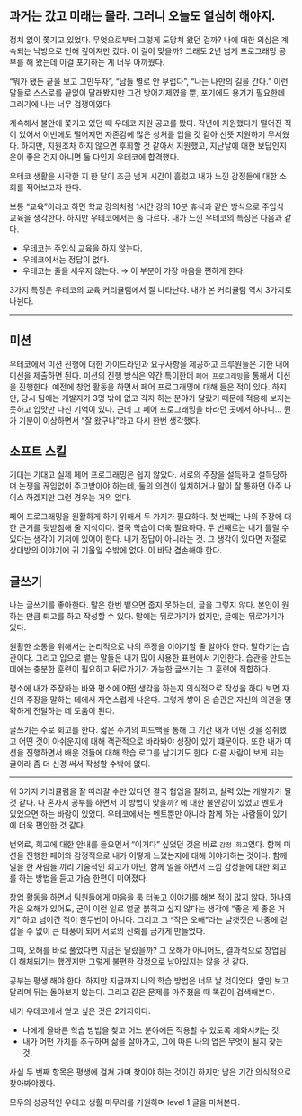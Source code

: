 ## 과거는 갔고 미래는 몰라. 그러니 오늘도 열심히 해야지.

정처 없이 쫓기고 있었다. 무엇으로부터 그렇게 도망쳐 왔던 걸까? 나에 대한 의심은 계속되는 낙방으로 인해 깊어져만 갔다. 이 길이 맞을까? 그래도 2년 넘게 프로그래밍 공부를 해 왔는데 이걸 포기하는 게 너무 아까웠다.

“뭐가 됐든 끝을 보고 그만두자”, “남들 별로 안 부럽다”, “나는 나만의 길을 간다.” 이런 말들로 스스로를 끝없이 달래봤지만 그건 방어기제였을 뿐, 포기에도 용기가 필요한데 그러기에 나는 너무 겁쟁이였다.

계속해서 불안에 쫓기고 있던 때 우테코 지원 공고를 봤다. 작년에 지원했다가 떨어진 적이 있어서 이번에도 떨어지면 자존감에 많은 상처를 입을 것 같아 선뜻 지원하기 무서웠다. 하지만, 지원조차 하지 않으면 후회할 것 같아서 지원했고, 지난날에 대한 보답인지 운이 좋은 건지 아니면 둘 다인지 우테코에 합격했다.

우테코 생활을 시작한 지 한 달이 조금 넘게 시간이 흘렀고 내가 느낀 감정들에 대한 소회를 적어보고자 한다.

보통 “교육”이라고 하면 학교 강의처럼 1시간 강의 10분 휴식과 같은 방식으로 주입식 교육을 생각한다. 하지만 우테코에서는 좀 다르다. 내가 느낀 우테코의 특징은 다음과 같다.

- 우테코는 주입식 교육을 하지 않는다.
- 우테코에서는 정답이 없다.
- 우테코는 줄을 세우지 않는다. → 이 부분이 가장 마음을 편하게 한다.

3가지 특징은 우테코의 교육 커리큘럼에서 잘 나타난다. 내가 본 커리큘럼 역시 3가지로 나뉜다. 

---

## 미션

우테코에서 미션 진행에 대한 가이드라인과 요구사항을 제공하고 크루원들은 기한 내에 미션을 제출하면 된다. 미션의 진행 방식은 약간 특이한데 `페어 프로그래밍`을 통해서 미션을 진행한다. 예전에 창업 활동을 하면서 페어 프로그래밍에 대해 들은 적이 있다. 하지만, 당시 팀에는 개발자가 3명 밖에 없고 각자 하는 분야가 달랐기 때문에 적용해 보지는 못하고 입맛만 다신 기억이 있다. 근데 그 페어 프로그래밍을 바라던 곳에서 하다니… 뭔가 기분이 이상하면서 “잘 왔구나”라고 다시 한번 생각했다.

## 소프트 스킬

기대는 기대고 실제 페어 프로그래밍은 쉽지 않았다. 서로의 주장을 설득하고 설득당하며 논쟁을 끊임없이 주고받아야 하는데, 둘의 의견이 일치하거나 말이 잘 통하면 아주 나이스 하겠지만 그런 경우는 거의 없다.

페어 프로그래밍을 원활하게 하기 위해서 두 가지가 필요하다. 첫 번째는 나의 주장에 대한 근거를 뒷받침해 줄 지식이다. 결국 학습이 더욱 필요하다. 두 번째로는 내가 틀릴 수 있다는 생각이 기저에 있어야 한다. 내가 정답이 아니라는 것. 그 생각이 있다면 저절로 상대방의 이야기에 귀 기울일 수밖에 없다. 이 바닥 겸손해야 한다.

## 글쓰기

나는 글쓰기를 좋아한다. 말은 한번 뱉으면 줍지 못하는데, 글을 그렇지 않다. 본인이 원하는 만큼 퇴고를 하고 작성할 수 있다. 말에는 뒤로가기가 없지만, 글에는 뒤로가기가 있다.

원활한 소통을 위해서는 논리적으로 나의 주장을 이야기할 줄 알아야 한다. 말하기는 습관이다. 그리고 입으로 뱉는 말들은 내가 많이 사용한 표현에서 기인한다. 습관을 만드는 데에는 충분한 훈련이 필요하고 뒤로가기가 가능한 글쓰기는 그 훈련에 적합하다.

평소에 내가 주장하는 바와 평소에 어떤 생각을 하는지 의식적으로 작성을 하다 보면 자신의 주장을 말하는 데에서 자연스럽게 나온다. 그렇게 쌓아 온 습관은 자신의 의견을 명확하게 전달하는 데 도움이 된다.

글쓰기는 주로 회고를 한다. 짧은 주기의 피드백을 통해 그 기간 내가 어떤 것을 성취했고 어떤 것이 아쉬운지에 대해 객관적으로 바라봐야 성장이 있기 떄문이다. 또한 내가 미션을 진행하면서 배운 것들에 대해 학습 로그를 남기기도 한다. 다른 사람이 보게 되는 글이라 좀 더 신경 써서 작성할 수밖에 없다.

---

위 3가지 커리큘럼을 잘 따라갈 수만 있다면 결국 협업을 잘하고, 실력 있는 개발자가 될 것 같다. 나 혼자서 공부를 하면서 이 방법이 맞을까? 에 대한 불안감이 있었고 멘토가 있었으면 하는 바람이 있었다. 우테코에서는 멘토뿐만 아니라 함께 하는 사람들이 있기에 더욱 편안한 것 같다.

번외로, 회고에 대한 안내를 들으면서 “이거다” 싶었던 것은 바로 `감정 회고`였다. 함께 미션을 진행한 페어와 감정적으로 내가 어떻게 느꼈는지에 대해 이야기하는 것이다. 함께 일을 한 사람들 끼리 기술적인 회고가 아닌, 함께 일을 하면서 느낌 감정들에 대한 회고를 하는 방법을 듣고 가슴 한편이 미어졌다.

창업 활동을 하면서 팀원들에게 마음을 툭 터놓고 이야기를 해본 적이 많지 않다. 하나의 작은 오해가 있어도, 굳이 이런 일로 얼굴 붉히고 싶지 않다는 생각에 “좋은 게 좋은 거지” 하고 넘어간 적이 한두번이 아니다. 그리고 그 “작은 오해”라는 날갯짓은 나중에 걷잡을 수 없이 큰 태풍이 되어 서로의 신뢰를 금가게 만들었다.

그때, 오해를 바로 풀었다면 지금은 달랐을까? 그 오해가 아니어도, 결과적으로 창업팀이 해체되기는 했겠지만 그렇게 불편한 감정으로 남아있지는 않을 것 같다.

공부는 평생 해야 한다. 하지만 지금까지 나의 학습 방법은 너무 날 것이었다. 앞만 보고 달리며 뒤는 돌아보지 않는다. 그리고 같은 문제를 마주쳤을 때 똑같이 검색해본다.

내가 우테코에서 얻고 싶은 것은 2가지이다.

- 나에게 올바른 학습 방법을 찾고 어느 분야에든 적용할 수 있도록 체화시키는 것.
- 내가 어떤 가치를 추구하며 삶을 살아가고, 그에 따른 나의 업은 무엇이 될지 찾는 것.

사실 두 번째 항목은 평생에 걸쳐 가며 찾아야 하는 것이긴 하지만 남은 기간 의식적으로 찾아봐야겠다.

모두의 성공적인 우테코 생활 마무리를 기원하며 level 1 글을 마쳐본다.

